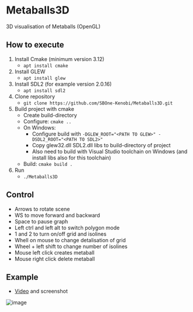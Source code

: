 # Metaballs3D
3D visualisation of Metaballs (OpenGL)

## How to execute
1. Install Cmake (minimum version 3.12)
    - `apt install cmake`
2. Install GLEW
    - `apt install glew`
3. Install SDL2 (for example version 2.0.16)
    -  `apt install sdl2`
4. Clone repository
    - `git clone https://github.com/SBOne-Kenobi/Metaballs3D.git`
5. Build project with cmake
    - Create build-directory
    - Configure: `cmake ..`
    - On Windows:
       - Configure build with `-DGLEW_ROOT="<PATH TO GLEW>" -DSDL2_ROOT="<PATH TO SDL2>"`
       - Copy glew32.dll SDL2.dll libs to build-directory of project
       - Also need to build with Visual Studio toolchain on Windows (and install libs also for this toolchain)
    - Build: `cmake build .`
6. Run
    - `./Metaballs3D`

## Control
- Arrows to rotate scene
- WS to move forward and backward
- Space to pause graph
- Left ctrl and left alt to switch polygon mode
- 1 and 2 to turn on/off grid and isolines
- Whell on mouse to change detalisation of grid
- Wheel + left shift to change number of isolines
- Mouse left click creates metaball
- Mouse right click delete metaball

## Example
- [Video](https://disk.yandex.ru/i/uCrR7eI9gcMzlw) and screenshot

![image](https://user-images.githubusercontent.com/54807972/141285793-aacab208-2f2f-4c20-b5b0-f1b38829086d.png)


